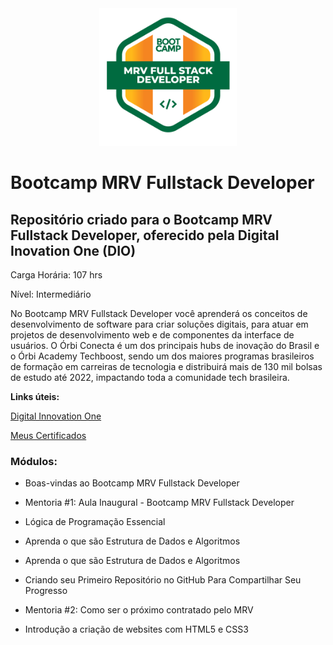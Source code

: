 <div align="center">

 <img src=https://github.com/viniciuskurt/Bootcamp-Dio-MRV-Fullstack-Developer/blob/main/img/logo-booctamp-MRV.png height="220px"/>  

</div>

# Bootcamp MRV Fullstack Developer 

## Repositório criado para o Bootcamp MRV Fullstack Developer, oferecido pela Digital Inovation One (DIO)

Carga Horária: 107 hrs

Nível: Intermediário


No Bootcamp MRV Fullstack Developer você aprenderá os conceitos de desenvolvimento de software para criar soluções digitais, para atuar em projetos de desenvolvimento web e de componentes da interface de usuários. O Órbi Conecta é um dos principais hubs de inovação do Brasil e o Órbi Academy Techboost, sendo um dos maiores programas brasileiros de formação em carreiras de tecnologia e distribuirá mais de 130 mil bolsas de estudo até 2022, impactando toda a comunidade tech brasileira.

**Links úteis:**

<a href="https://web.dio.me/home">Digital Innovation One</a>

<a href="https://github.com/viniciuskurt/Certificados">Meus Certificados</a>



### Módulos:

- Boas-vindas ao Bootcamp MRV Fullstack Developer

- Mentoria #1: Aula Inaugural - Bootcamp MRV Fullstack Developer

- Lógica de Programação Essencial

- Aprenda o que são Estrutura de Dados e Algoritmos

- Aprenda o que são Estrutura de Dados e Algoritmos

- Criando seu Primeiro Repositório no GitHub Para Compartilhar Seu Progresso
- Mentoria #2: Como ser o próximo contratado pelo MRV
- Introdução a criação de websites com HTML5 e CSS3

